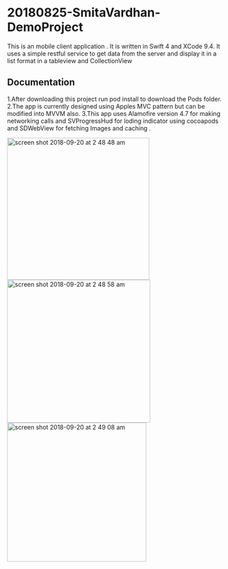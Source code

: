 # 20180825-SmitaVardhan-DemoProject


This is an mobile client application . It is written in Swift 4 and XCode 9.4. It uses a simple restful service to get data from the server and display it in a list format in a tableview and CollectionView



## Documentation
1.After downloading this project run pod install to download the Pods folder.
2.The app is currently designed using Apples MVC pattern but can be modified into MVVM also.
3.This app uses Alamofire version 4.7 for making networking calls and SVProgressHud for loding indicator using cocoapods  and SDWebView for fetching Images and caching .


<img width="331" alt="screen shot 2018-09-20 at 2 48 48 am" src="https://user-images.githubusercontent.com/1837575/45811602-61f4be80-bc82-11e8-95f9-ac57ae615df2.png">
<img width="333" alt="screen shot 2018-09-20 at 2 48 58 am" src="https://user-images.githubusercontent.com/1837575/45811604-63be8200-bc82-11e8-8393-9988efdd57cb.png">
<img width="324" alt="screen shot 2018-09-20 at 2 49 08 am" src="https://user-images.githubusercontent.com/1837575/45811605-65884580-bc82-11e8-96e4-578a6823102b.png">
